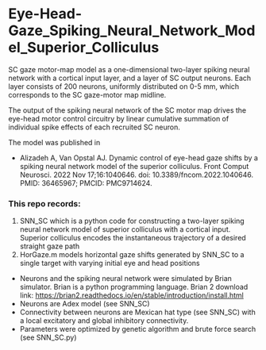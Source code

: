 # Eye-Head-Gaze_Spiking_Neural_Network_Model_Superior_Colliculus

SC gaze motor-map model as a one-dimensional two-layer spiking neural network with a cortical input layer, and a layer of SC output neurons. Each layer consists of 200 neurons, uniformly distributed on 0-5 mm, which corresponds to the SC gaze-motor map midline.

The output of the spiking neural network of the SC motor map drives the eye-head motor control circuitry by linear cumulative summation of individual spike effects of each recruited SC neuron. 

The model was published in 
* Alizadeh A, Van Opstal AJ. Dynamic control of eye-head gaze shifts by a spiking neural network model of the superior colliculus. Front Comput Neurosci. 2022 Nov 17;16:1040646. doi: 10.3389/fncom.2022.1040646. PMID: 36465967; PMCID: PMC9714624.

### This repo records:
1. SNN_SC which is a python code for constructing a two-layer spiking neural network model of superior colliculus with a cortical input. Superior colliculus encodes the instantaneous trajectory of a desired straight gaze path 
2. HorGaze.m models horizontal gaze shifts generated by SNN_SC to a single target with varying initial eye and head positions

* Neurons and the spiking neural network were simulated by Brian simulator. Brian is a python programming language. Brian 2 download link: https://brian2.readthedocs.io/en/stable/introduction/install.html
* Neurons are Adex model (see SNN_SC)
* Connectivity between neurons are Mexican hat type (see SNN_SC) with a local excitatory and global inhibitory connectivity.
* Parameters were optimized by genetic algorithm and brute force search (see SNN_SC.py)

